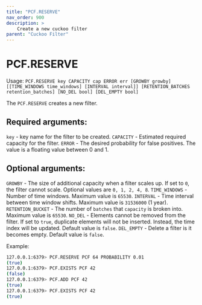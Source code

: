 ```yaml
---
title: "PCF.RESERVE"
nav_order: 900
description: >
    Create a new cuckoo filter
parent: "Cuckoo Filter"
---
```


# PCF.RESERVE

Usage: `PCF.RESERVE key CAPACITY cap ERROR err [GROWBY growby] [[TIME_WINDOWS time_windows] [INTERVAL interval]] [RETENTION_BATCHES retention_batches] [NO_DEL bool] [DEL_EMPTY bool]`

The `PCF.RESERVE` creates a new filter.

## Required arguments:

`key` - key name for the filter to be created.
`CAPACITY` - Estimated required capacity for the filter.
`ERROR` - The desired probability for false positives. The value is a floating value between 0 and 1.

## Optional arguments:

`GROWBY` - The size of additional capacity when a filter scales up. If set to `0`, the filter cannot scale. Optional values are `0, 1, 2, 4, 8`.
`TIME_WINDOWS` - Number of time windows. Maximum value is `65530`.
`INTERVAL` - Time interval between time window shifts. Maximum value is `31536000` (1 year).
`RETENTION_BUCKET` - The number of `batches` that `capacity` is broken into. Maximum value is `65530`.
`NO_DEL` - Elements cannot be removed from the filter. If set to `true`, duplicate elements will not be inserted. Instead, the time index will be updated. Default value is `false`.
`DEL_EMPTY` - Delete a filter is it becomes empty. Default value is `false`.

Example:

```bash
127.0.0.1:6379> PCF.RESERVE PCF 64 PROBABILITY 0.01
(true)
127.0.0.1:6379> PCF.EXISTS PCF 42
(false)
127.0.0.1:6379> PCF.ADD PCF 42
(true)
127.0.0.1:6379> PCF.EXISTS PCF 42
(true)
```
